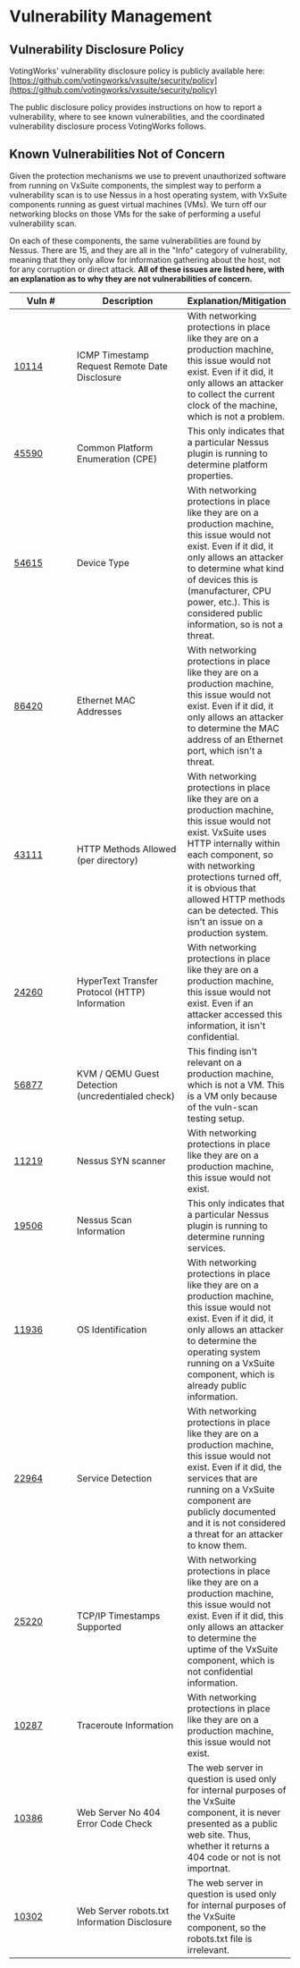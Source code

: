 # Vulnerability Management

## Vulnerability Disclosure Policy

VotingWorks' vulnerability disclosure policy is publicly available here: [https://github.com/votingworks/vxsuite/security/policy](https://github.com/votingworks/vxsuite/security/policy)

The public disclosure policy provides instructions on how to report a vulnerability, where to see known vulnerabilities, and the coordinated vulnerability disclosure process VotingWorks follows.

## Known Vulnerabilities Not of Concern

Given the protection mechanisms we use to prevent unauthorized software from running on VxSuite components, the simplest way to perform a vulnerability scan is to use Nessus in a host operating system, with VxSuite components running as guest virtual machines (VMs). We turn off our networking blocks on those VMs for the sake of performing a useful vulnerability scan.

On each of these components, the same vulnerabilities are found by Nessus. There are 15, and they are all in the "Info" category of vulnerability, meaning that they only allow for information gathering about the host, not for any corruption or direct attack. **All of these issues are listed here, with an explanation as to why they are not vulnerabilities of concern.**

<table><thead><tr><th width="105">Vuln #</th><th width="193">Description</th><th>Explanation/Mitigation</th></tr></thead><tbody><tr><td><a href="https://www.tenable.com/plugins/nessus/10114">10114</a></td><td>ICMP Timestamp Request Remote Date Disclosure</td><td>With networking protections in place like they are on a production machine, this issue would not exist. Even if it did, it only allows an attacker to collect the current clock of the machine, which is not a problem.</td></tr><tr><td><a href="https://www.tenable.com/plugins/nessus/45590">45590</a></td><td>Common Platform Enumeration (CPE)</td><td>This only indicates that a particular Nessus plugin is running to determine platform properties.</td></tr><tr><td><a href="https://www.tenable.com/plugins/nessus/54615">54615</a></td><td>Device Type</td><td>With networking protections in place like they are on a production machine, this issue would not exist. Even if it did, it only allows an attacker to determine what kind of devices this is (manufacturer, CPU power, etc.). This is considered public information, so is not a threat.</td></tr><tr><td><a href="https://www.tenable.com/plugins/nessus/86420">86420</a></td><td>Ethernet MAC Addresses</td><td>With networking protections in place like they are on a production machine, this issue would not exist. Even if it did, it only allows an attacker to determine the MAC address of an Ethernet port, which isn't a threat.</td></tr><tr><td><a href="https://www.tenable.com/plugins/nessus/43111">43111</a></td><td>HTTP Methods Allowed (per directory)</td><td>With networking protections in place like they are on a production machine, this issue would not exist. VxSuite uses HTTP internally within each component, so with networking protections turned off, it is obvious that allowed HTTP methods can be detected. This isn't an issue on a production system.</td></tr><tr><td><a href="https://www.tenable.com/plugins/nessus/24260">24260</a></td><td>HyperText Transfer Protocol (HTTP) Information</td><td>With networking protections in place like they are on a production machine, this issue would not exist. Even if an attacker accessed this information, it isn't confidential.</td></tr><tr><td><a href="https://www.tenable.com/plugins/nessus/56877">56877</a></td><td>KVM / QEMU Guest Detection (uncredentialed check)</td><td>This finding isn't relevant on a production machine, which is not a VM. This is a VM only because of the vuln-scan testing setup.</td></tr><tr><td><a href="https://www.tenable.com/plugins/nessus/11219">11219</a></td><td>Nessus SYN scanner</td><td>With networking protections in place like they are on a production machine, this issue would not exist.</td></tr><tr><td><a href="https://www.tenable.com/plugins/nessus/19506">19506</a></td><td>Nessus Scan Information</td><td>This only indicates that a particular Nessus plugin is running to determine running services.</td></tr><tr><td><a href="https://www.tenable.com/plugins/nessus/11936">11936</a></td><td>OS Identification</td><td>With networking protections in place like they are on a production machine, this issue would not exist. Even if it did, it only allows an attacker to determine the operating system running on a VxSuite component, which is already public information.</td></tr><tr><td><a href="https://www.tenable.com/plugins/nessus/22964">22964</a></td><td>Service Detection</td><td>With networking protections in place like they are on a production machine, this issue would not exist. Even if it did, the services that are running on a VxSuite component are publicly documented and it is not considered a threat for an attacker to know them.</td></tr><tr><td><a href="https://www.tenable.com/plugins/nessus/25220">25220</a></td><td>TCP/IP Timestamps Supported</td><td>With networking protections in place like they are on a production machine, this issue would not exist. Even if it did, this only allows an attacker to determine the uptime of the VxSuite component, which is not confidential information.</td></tr><tr><td><a href="https://www.tenable.com/plugins/nessus/10287">10287</a></td><td>Traceroute Information</td><td>With networking protections in place like they are on a production machine, this issue would not exist. </td></tr><tr><td><a href="https://www.tenable.com/plugins/nessus/10386">10386</a></td><td>Web Server No 404 Error Code Check</td><td>The web server in question is used only for internal purposes of the VxSuite component, it is never presented as a public web site. Thus, whether it returns a 404 code or not is not importnat.</td></tr><tr><td><a href="https://www.tenable.com/plugins/nessus/10302">10302</a></td><td>Web Server robots.txt Information Disclosure</td><td>The web server in question is used only for internal purposes of the VxSuite component, so the robots.txt file is irrelevant.</td></tr></tbody></table>





